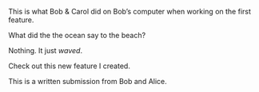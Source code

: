 This is what Bob & Carol did on Bob’s computer when working on the first feature.

What did the the ocean say to the beach?

Nothing. It just *waved*.

Check out this new feature I created.


This is a written submission from Bob and Alice.

